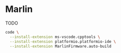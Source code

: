 # Marlin

<!--
https://github.com/MarlinFirmware/Marlin

https://www.youtube.com/watch?v=1xHv4CuXl30
-->

TODO

```sh
code \
  --install-extension ms-vscode.cpptools \
  --install-extension platformio.platformio-ide \
  --install-extension MarlinFirmware.auto-build
```
